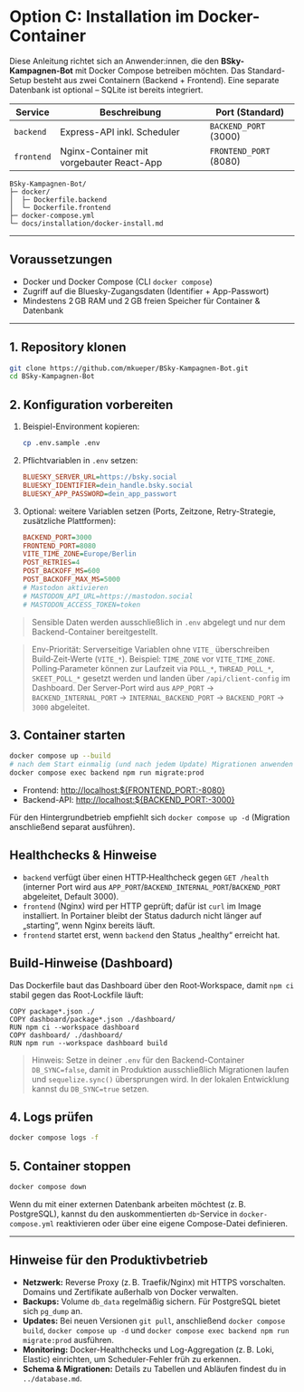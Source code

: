# Option C: Installation im Docker-Container

Diese Anleitung richtet sich an Anwender:innen, die den **BSky-Kampagnen-Bot** mit Docker Compose betreiben möchten. Das Standard-Setup besteht aus zwei Containern (Backend + Frontend). Eine separate Datenbank ist optional – SQLite ist bereits integriert.

| Service    | Beschreibung                               | Port (Standard) |
|------------|---------------------------------------------|-----------------|
| `backend`  | Express-API inkl. Scheduler                 | `BACKEND_PORT` (3000) |
| `frontend` | Nginx-Container mit vorgebauter React-App   | `FRONTEND_PORT` (8080) |

```
BSky-Kampagnen-Bot/
├─ docker/
│  ├─ Dockerfile.backend
│  └─ Dockerfile.frontend
├─ docker-compose.yml
└─ docs/installation/docker-install.md
```

---

## Voraussetzungen

- Docker und Docker Compose (CLI `docker compose`)
- Zugriff auf die Bluesky-Zugangsdaten (Identifier + App-Passwort)
- Mindestens 2 GB RAM und 2 GB freien Speicher für Container & Datenbank

---

## 1. Repository klonen

```bash
git clone https://github.com/mkueper/BSky-Kampagnen-Bot.git
cd BSky-Kampagnen-Bot
```

## 2. Konfiguration vorbereiten

1. Beispiel-Environment kopieren:
   ```bash
   cp .env.sample .env
   ```
2. Pflichtvariablen in `.env` setzen:
   ```ini
   BLUESKY_SERVER_URL=https://bsky.social
   BLUESKY_IDENTIFIER=dein_handle.bsky.social
   BLUESKY_APP_PASSWORD=dein_app_passwort
   ```
3. Optional: weitere Variablen setzen (Ports, Zeitzone, Retry-Strategie, zusätzliche Plattformen):
   ```ini
   BACKEND_PORT=3000
   FRONTEND_PORT=8080
   VITE_TIME_ZONE=Europe/Berlin
   POST_RETRIES=4
   POST_BACKOFF_MS=600
   POST_BACKOFF_MAX_MS=5000
   # Mastodon aktivieren
   # MASTODON_API_URL=https://mastodon.social
   # MASTODON_ACCESS_TOKEN=token
   ```

> Sensible Daten werden ausschließlich in `.env` abgelegt und nur dem Backend-Container bereitgestellt.

> Env-Priorität: Serverseitige Variablen ohne `VITE_` überschreiben Build‑Zeit‑Werte (`VITE_*`). Beispiel: `TIME_ZONE` vor `VITE_TIME_ZONE`. Polling‑Parameter können zur Laufzeit via `POLL_*`, `THREAD_POLL_*`, `SKEET_POLL_*` gesetzt werden und landen über `/api/client-config` im Dashboard. Der Server‑Port wird aus `APP_PORT` → `BACKEND_INTERNAL_PORT` → `INTERNAL_BACKEND_PORT` → `BACKEND_PORT` → `3000` abgeleitet.

## 3. Container starten

```bash
docker compose up --build
# nach dem Start einmalig (und nach jedem Update) Migrationen anwenden
docker compose exec backend npm run migrate:prod
```

- Frontend: <http://localhost:${FRONTEND_PORT:-8080}>
- Backend-API: <http://localhost:${BACKEND_PORT:-3000}>

Für den Hintergrundbetrieb empfiehlt sich `docker compose up -d` (Migration anschließend separat ausführen).

## Healthchecks & Hinweise

- `backend` verfügt über einen HTTP‑Healthcheck gegen `GET /health` (interner Port wird aus `APP_PORT`/`BACKEND_INTERNAL_PORT`/`BACKEND_PORT` abgeleitet, Default 3000).
- `frontend` (Nginx) wird per HTTP geprüft; dafür ist `curl` im Image installiert. In Portainer bleibt der Status dadurch nicht länger auf „starting“, wenn Nginx bereits läuft.
- `frontend` startet erst, wenn `backend` den Status „healthy“ erreicht hat.

## Build-Hinweise (Dashboard)

Das Dockerfile baut das Dashboard über den Root‑Workspace, damit `npm ci` stabil gegen das Root‑Lockfile läuft:

```
COPY package*.json ./
COPY dashboard/package*.json ./dashboard/
RUN npm ci --workspace dashboard
COPY dashboard/ ./dashboard/
RUN npm run --workspace dashboard build
```

> Hinweis: Setze in deiner `.env` für den Backend-Container `DB_SYNC=false`, damit in Produktion ausschließlich Migrationen laufen und `sequelize.sync()` übersprungen wird. In der lokalen Entwicklung kannst du `DB_SYNC=true` setzen.

## 4. Logs prüfen

```bash
docker compose logs -f
```

## 5. Container stoppen

```bash
docker compose down
```

Wenn du mit einer externen Datenbank arbeiten möchtest (z. B. PostgreSQL), kannst du den auskommentierten `db`-Service in `docker-compose.yml` reaktivieren oder über eine eigene Compose-Datei definieren.

---

## Hinweise für den Produktivbetrieb

- **Netzwerk:** Reverse Proxy (z. B. Traefik/Nginx) mit HTTPS vorschalten. Domains und Zertifikate außerhalb von Docker verwalten.
- **Backups:** Volume `db_data` regelmäßig sichern. Für PostgreSQL bietet sich `pg_dump` an.
- **Updates:** Bei neuen Versionen `git pull`, anschließend `docker compose build`, `docker compose up -d` und `docker compose exec backend npm run migrate:prod` ausführen.
- **Monitoring:** Docker-Healthchecks und Log-Aggregation (z. B. Loki, Elastic) einrichten, um Scheduler-Fehler früh zu erkennen.
- **Schema & Migrationen:** Details zu Tabellen und Abläufen findest du in `../database.md`.
